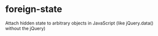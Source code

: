 foreign-state
=============

Attach hidden state to arbitrary objects in JavaScript (like jQuery.data() without the jQuery)
